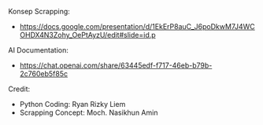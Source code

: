 Konsep Scrapping:
- https://docs.google.com/presentation/d/1EkErP8auC_J6poDkwM7J4WCOHDX4N3Zohy_OePtAyzU/edit#slide=id.p

AI Documentation:
- https://chat.openai.com/share/63445edf-f717-46eb-b79b-2c760eb5f85c

Credit: 
- Python Coding: Ryan Rizky Liem
- Scrapping Concept: Moch. Nasikhun Amin

